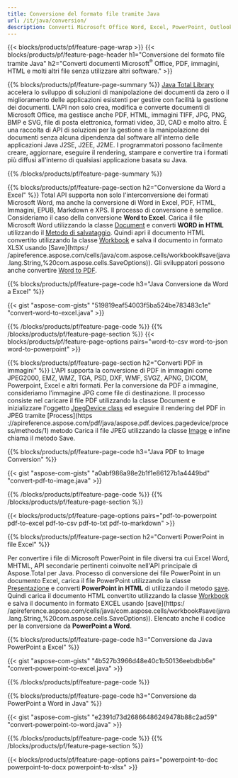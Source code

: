 ```yaml
---
title: Conversione del formato file tramite Java 
url: /it/java/conversion/
description: Converti Microsoft Office Word, Excel, PowerPoint, Outlook, PDF, HTML, immagini 3D, diagrammi, formati video e diversi altri formati con poche righe di codice Java.
---
```


{{< blocks/products/pf/feature-page-wrap >}}
{{< blocks/products/pf/feature-page-header h1="Conversione del formato file tramite Java" h2="Converti documenti Microsoft<sup>&reg;</sup> Office, PDF, immagini, HTML e molti altri file senza utilizzare altri software." >}}

{{% blocks/products/pf/feature-page-summary %}}
[Java Total Library](https://products.aspose.com/total/java/) accelera lo sviluppo di soluzioni di manipolazione dei documenti da zero o il miglioramento delle applicazioni esistenti per gestire con facilità la gestione dei documenti. L'API non solo crea, modifica e converte documenti di Microsoft Office, ma gestisce anche PDF, HTML, immagini TIFF, JPG, PNG, BMP e SVG, file di posta elettronica, formati video, 3D, CAD e molto altro. È una raccolta di API di soluzioni per la gestione e la manipolazione dei documenti senza alcuna dipendenza dal software all'interno delle applicazioni Java J2SE, J2EE, J2ME. I programmatori possono facilmente creare, aggiornare, eseguire il rendering, stampare e convertire tra i formati più diffusi all'interno di qualsiasi applicazione basata su Java.

{{% /blocks/products/pf/feature-page-summary  %}}

{{% blocks/products/pf/feature-page-section  h2="Conversione da Word a Excel" %}}
Total API supporta non solo l'interconversione dei formati Microsoft Word, ma anche la conversione di Word in Excel, PDF, HTML, Immagini, EPUB, Markdown e XPS. Il processo di conversione è semplice. Consideriamo il caso della conversione **Word to Excel**. Carica il file Microsoft Word utilizzando la classe [Document](https://apiference.aspose.com/words/java/com.aspose.words/Document) e converti **WORD in HTML** utilizzando il [Metodo di salvataggio](https://reference.aspose.com/words/java/com.aspose.words/Document#save(java.lang.String,com.aspose.words.SaveOptions)). Quindi apri il documento HTML convertito utilizzando la classe [Workbook](https://apiference.aspose.com/cells/java/com.aspose.cells/Workbook) e salva il documento in formato XLSX usando [Save](https:/ /apireference.aspose.com/cells/java/com.aspose.cells/workbook#save(java.lang.String,%20com.aspose.cells.SaveOptions)).
 Gli sviluppatori possono anche convertire [Word to PDF](https://products.aspose.com/words/java/conversion/word-to-pdf/).


{{% blocks/products/pf/feature-page-code h3="Java Conversione da Word a Excel" %}}

{{< gist "aspose-com-gists" "519819eaf54003f5ba524be783483c1e" "convert-word-to-excel.java" >}}

{{% /blocks/products/pf/feature-page-code  %}}
{{% /blocks/products/pf/feature-page-section %}}
{{< blocks/products/pf/feature-page-options pairs="word-to-csv word-to-json word-to-powerpoint" >}}


{{% blocks/products/pf/feature-page-section  h2="Converti PDF in immagini" %}}
L'API supporta la conversione di PDF in immagini come JPEG2000, EMZ, WMZ, TGA, PSD, DXF, WMF, SVGZ, APNG, DICOM, Powerpoint, Excel e altri formati. Per la conversione da PDF a immagine, consideriamo l'immagine JPG come file di destinazione. Il processo consiste nel caricare il file PDF utilizzando la classe Document e inizializzare l'oggetto [JpegDevice class](https://apiference.aspose.com/pdf/java/aspose.pdf.devices/jpegdevice) ed eseguire il rendering del PDF in JPEG tramite [Process](https ://apireference.aspose.com/pdf/java/aspose.pdf.devices.pagedevice/process/methods/1) metodo
Carica il file JPEG utilizzando la classe [Image](https://apiference.aspose.com/imaging/java/aspose.imaging/image) e infine chiama il metodo Save.

{{% blocks/products/pf/feature-page-code h3="Java PDF to Image Conversion" %}}

{{< gist "aspose-com-gists" "a0abf986a98e2b1f1e86127b1a4449bd" "convert-pdf-to-image.java" >}}


{{% /blocks/products/pf/feature-page-code  %}}
{{% /blocks/products/pf/feature-page-section %}}

{{< blocks/products/pf/feature-page-options pairs="pdf-to-powerpoint pdf-to-excel pdf-to-csv pdf-to-txt pdf-to-markdown" >}}

{{% blocks/products/pf/feature-page-section  h2="Converti PowerPoint in file Excel" %}}

Per convertire i file di Microsoft PowerPoint in file diversi tra cui Excel Word, MHTML, API secondarie pertinenti coinvolte nell'API principale di Aspose.Total per Java. Processo di conversione dei file PowerPoint in un documento Excel, carica il file PowerPoint utilizzando la classe [Presentazione](https://apiference.aspose.com/slides/java/com.aspose.slides/Presentation) e converti **PowerPoint in HTML** di utilizzando il metodo [save](https://apiference.aspose.com/slides/java/com.aspose.slides/Presentation#save-java.lang.String-int-com.aspose.slides.ISaveOptions-). Quindi carica il documento HTML convertito utilizzando la classe [Workbook](https://apiference.aspose.com/cells/java/com.aspose.cells/Workbook) e salva il documento in formato EXCEL usando [save](https:/ /apireference.aspose.com/cells/java/com.aspose.cells/workbook#save(java.lang.String,%20com.aspose.cells.SaveOptions)). Elencato anche il codice per la conversione da **PowerPoint a Word**.

{{% blocks/products/pf/feature-page-code h3="Conversione da Java PowerPoint a Excel" %}}

{{< gist "aspose-com-gists" "4b527b3966d48e40c1b50136eebdbb6e" "convert-powerpoint-to-excel.java" >}}

{{% /blocks/products/pf/feature-page-code %}}

{{% blocks/products/pf/feature-page-code h3="Conversione da PowerPoint a Word in Java" %}}

{{< gist "aspose-com-gists" "e2391d73d26866486249478b88c2ad59" "convert-powerpoint-to-word.java" >}}

{{% /blocks/products/pf/feature-page-code %}}
{{% /blocks/products/pf/feature-page-section %}}

{{< blocks/products/pf/feature-page-options pairs="powerpoint-to-doc powerpoint-to-docx powerpoint-to-xlsx" >}}